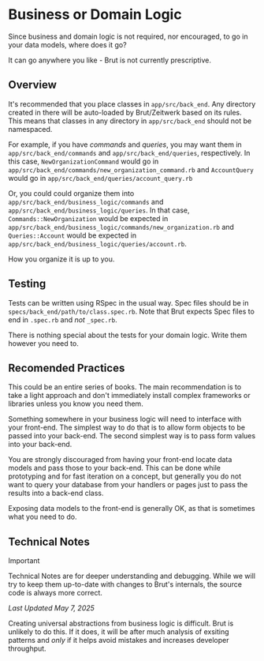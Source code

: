 # Business or Domain Logic

Since business and domain logic is not required, nor encouraged, to go in your data models, where does it go?

It can go anywhere you like - Brut is not currently prescriptive.

## Overview

It's recommended that you place classes in `app/src/back_end`.  Any directory created in there will be
auto-loaded by Brut/Zeitwerk based on its rules.  This means that classes in any directory in `app/src/back_end`
should not be namespaced.

For example, if you have *commands* and *queries*, you may want them in `app/src/back_end/commands` and
`app/src/back_end/queries`, respectively.  In this case, `NewOrganizationCommand` would go in
`app/src/back_end/commands/new_organization_command.rb` and `AccountQuery` would go in
`app/src/back_end/queries/account_query.rb`

Or, you could could organize them into `app/src/back_end/business_logic/commands` and `app/src/back_end/business_logic/queries`.  In that case, `Commands::NewOrganization` would be expected in `app/src/back_end/business_logic/commands/new_organization.rb` and `Queries::Account` would be expected in `app/src/back_end/business_logic/queries/account.rb`.

How you organize it is up to you.

## Testing

Tests can be written using RSpec in the usual way.  Spec files should be in
`specs/back_end/path/to/class.spec.rb`.  Note that Brut expects Spec files to end in `.spec.rb` and *not*
`_spec.rb`.

There is nothing special about the tests for your domain logic. Write them however you need to.

## Recomended Practices

This could be an entire series of books.  The main recommendation is to take a light approach and don't
immediately install complex frameworks or libraries unless you know you need them.

Something somewhere in your business logic will need to interface with your front-end.  The simplest way to do
that is to allow form objects to be passed into your back-end.  The second simplest way is to pass form values
into your back-end.

You are strongly discouraged from having your front-end locate data models and pass those to your back-end.  This
can be done while prototyping and for fast iteration on a concept, but generally you do not want to query your
database from your handlers or pages just to pass the results into a back-end class.

Exposing data models to the front-end is generally OK, as that is sometimes what you need to do.

## Technical Notes

> [!IMPORTANT]
> Technical Notes are for deeper understanding and debugging. While we will try to keep them up-to-date with changes to Brut's
> internals, the source code is always more correct.

_Last Updated May 7, 2025_

Creating universal abstractions from business logic is difficult. Brut is unlikely to do this. If it does, it
will be after much analysis of exsiting patterns and *only* if it helps avoid mistakes and increases developer
throughput.
